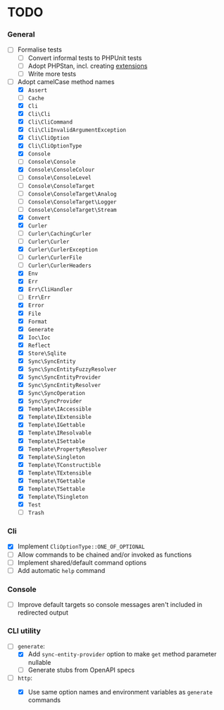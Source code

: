 # TODO

### General
- [ ] Formalise tests
  - [ ] Convert informal tests to PHPUnit tests
  - [ ] Adopt PHPStan, incl. creating [extensions](https://phpstan.org/developing-extensions/extension-types)
  - [ ] Write more tests
- [ ] Adopt camelCase method names
  - [x] `Assert`
  - [ ] `Cache`
  - [x] `Cli`
  - [x] `Cli\Cli`
  - [x] `Cli\CliCommand`
  - [x] `Cli\CliInvalidArgumentException`
  - [x] `Cli\CliOption`
  - [x] `Cli\CliOptionType`
  - [x] `Console`
  - [ ] `Console\Console`
  - [x] `Console\ConsoleColour`
  - [ ] `Console\ConsoleLevel`
  - [ ] `Console\ConsoleTarget`
  - [ ] `Console\ConsoleTarget\Analog`
  - [ ] `Console\ConsoleTarget\Logger`
  - [ ] `Console\ConsoleTarget\Stream`
  - [x] `Convert`
  - [x] `Curler`
  - [ ] `Curler\CachingCurler`
  - [ ] `Curler\Curler`
  - [x] `Curler\CurlerException`
  - [ ] `Curler\CurlerFile`
  - [ ] `Curler\CurlerHeaders`
  - [x] `Env`
  - [x] `Err`
  - [x] `Err\CliHandler`
  - [ ] `Err\Err`
  - [x] `Error`
  - [x] `File`
  - [x] `Format`
  - [x] `Generate`
  - [x] `Ioc\Ioc`
  - [x] `Reflect`
  - [x] `Store\Sqlite`
  - [x] `Sync\SyncEntity`
  - [x] `Sync\SyncEntityFuzzyResolver`
  - [x] `Sync\SyncEntityProvider`
  - [x] `Sync\SyncEntityResolver`
  - [x] `Sync\SyncOperation`
  - [x] `Sync\SyncProvider`
  - [x] `Template\IAccessible`
  - [x] `Template\IExtensible`
  - [x] `Template\IGettable`
  - [x] `Template\IResolvable`
  - [x] `Template\ISettable`
  - [x] `Template\PropertyResolver`
  - [x] `Template\Singleton`
  - [x] `Template\TConstructible`
  - [x] `Template\TExtensible`
  - [x] `Template\TGettable`
  - [x] `Template\TSettable`
  - [x] `Template\TSingleton`
  - [x] `Test`
  - [ ] `Trash`

### Cli
- [x] Implement `CliOptionType::ONE_OF_OPTIONAL`
- [ ] Allow commands to be chained and/or invoked as functions
- [ ] Implement shared/default command options
- [ ] Add automatic `help` command

### Console
- [ ] Improve default targets so console messages aren't included in redirected output

### CLI utility
- [ ] `generate`:
  - [x] Add `sync-entity-provider` option to make `get` method parameter nullable
  - [ ] Generate stubs from OpenAPI specs
- [ ] `http`:
  - [x] Use same option names and environment variables as `generate` commands

